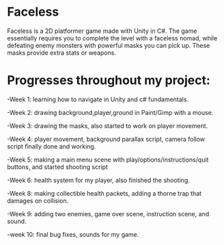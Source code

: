 Faceless
======
Faceless is a 2D platformer game made with Unity in C#.
The game essentially requires you to complete the level with a faceless nomad, while defeating enemy monsters with powerful masks you can pick up. These masks provide extra stats or weapons.

Progresses throughout my project:
=================================
-Week 1: learning how to navigate in Unity and c# fundamentals.

-Week 2: drawing background,player,ground in Paint/Gimp with a mouse.

-Week 3: drawing the masks, also started to work on player movement.

-Week 4: player movement, background parallax script, camera follow script finally done and working.

-Week 5: making a main menu scene with play/options/instructions/quit buttons, and started shooting script

-Week 6: health system for my player, also finished the shooting.

-Week 8: making collectible health packets, adding a thorne trap that damages on collision.

-Week 9: adding two enemies, game over scene, instruction scene, and sound.

-week 10: final bug fixes, sounds for my game.
